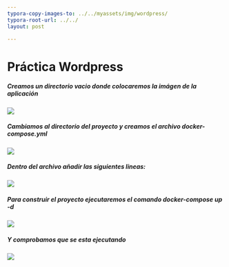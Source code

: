 ```yaml
---
typora-copy-images-to: ../../myassets/img/wordpress/
typora-root-url: ../../
layout: post

---
```


# Práctica Wordpress

##### Creamos un directorio vacio donde colocaremos la imágen de la aplicación

![](/PePs/myassets/img/wordpress/1.png)


 ##### Cambiamos al directorio del proyecto y creamos el archivo *docker-compose.yml*

![](/PePs/myassets/img/wordpress/2.png)



##### Dentro del archivo añadir las siguientes lineas:

![](/PePs/myassets/img/wordpress/3.png)



##### Para construir el proyecto ejecutaremos el comando *docker-compose up -d*

![](/PePs/myassets/img/wordpress/4.png)



##### Y comprobamos que se esta ejecutando 

![](/PePs/myassets/img/wordpress/5.png)
